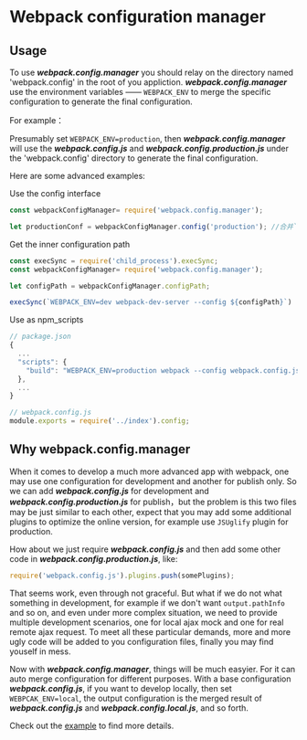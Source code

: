 # Webpack configuration manager

## Usage

To use ***webpack.config.manager*** you should relay on the directory named 'webpack.config' in the root of you appliction. ***webpack.config.manager*** use the environment variables —— `WEBPACK_ENV` to merge the specific configuration to generate the final configuration.

For example：

Presumably set `WEBPACK_ENV=production`, then ***webpack.config.manager*** will use the ***webpack.config.js*** and ***webpack.config.production.js*** under the 'webpack.config' directory to generate the final configuration.

Here are some advanced examples:

Use the config interface

```javascript
const webpackConfigManager= require('webpack.config.manager');

let productionConf = webpackConfigManager.config('production'); //合并`webpack.config/webpack.config.js`和`webpack.config/webpack.config.production.js`
```

Get the inner configuration path

```javascript
const execSync = require('child_process').execSync;
const webpackConfigManager= require('webpack.config.manager');

let configPath = webpackConfigManager.configPath;

execSync(`WEBPACK_ENV=dev webpack-dev-server --config ${configPath}`)
```

Use as npm_scripts

```javascript
// package.json
{
  ...
  "scripts": {
    "build": "WEBPACK_ENV=production webpack --config webpack.config.js"
  },
  ...
}

// webpack.config.js
module.exports = require('../index').config;
```

## Why webpack.config.manager

When it comes to develop a much more advanced app with webpack, one may use one configuration for development and another for publish only. So we can add ***webpack.config.js*** for development and ***webpack.config.production.js*** for publish，but the problem is this two files may be just similar to each other, expect that you may add some additional plugins to optimize the online version, for example use `JSUglify` plugin for production.

How about we just require ***webpack.config.js*** and then add some other code in ***webpack.config.production.js***, like:

```javascript
require('webpack.config.js').plugins.push(somePlugins);
```

That seems work, even through not graceful. But what if we do not what something in development, for example if we don't want `output.pathInfo` and so on, and even under more complex situation, we need to provide multiple development scenarios, one for local ajax mock and one for real remote ajax request. To meet all these particular demands, more and more ugly code will be added to you configuration files, finally you may find youself in mess.

Now with ***webpack.config.manager***, things will be much easyier. For it can auto merge configuration for different purposes. With a base configuration ***webpack.config.js***, if you want to develop locally, then set `WEBPCAK_ENV=local`, the output configuration is the merged result of ***webpack.config.js*** and ***webpack.config.local.js***, and so forth.

Check out the [example](https://github.com/chenckang/webpack.config.manager/tree/master/example) to find more details.
